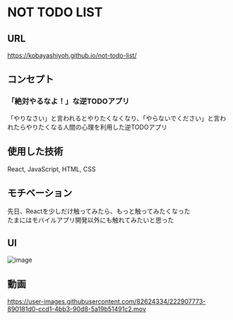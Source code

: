 # NOT TODO LIST
## URL
https://kobayashiyoh.github.io/not-todo-list/

## コンセプト
### 「絶対やるなよ！」な逆TODOアプリ
「やりなさい」と言われるとやりたくなくなり、「やらないでください」と言われたらやりたくなる人間の心理を利用した逆TODOアプリ

## 使用した技術
React, JavaScript, HTML, CSS

## モチベーション
先日、Reactを少しだけ触ってみたら、もっと触ってみたくなった<br>
たまにはモバイルアプリ開発以外にも触れてみたいと思った<br>

## UI
![image](https://user-images.githubusercontent.com/82624334/222907637-62a49ea8-8007-4ede-bc87-3f04862e3552.png)

## 動画
https://user-images.githubusercontent.com/82624334/222907773-890181d0-ccd1-4bb3-90d8-5a19b51491c2.mov
